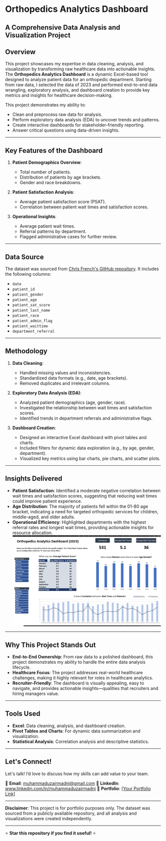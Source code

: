 # Orthopedics Analytics Dashboard 
**A Comprehensive Data Analysis and Visualization Project**  
---

## Overview  
This project showcases my expertise in data cleaning, analysis, and visualization by transforming raw healthcare data into actionable insights. The **Orthopedics Analytics Dashboard** is a dynamic Excel-based tool designed to analyze patient data for an orthopedic department. Starting from raw data, I selected the data of 2023 and performed end-to-end data wrangling, exploratory analysis, and dashboard creation to provide key metrics and insights for healthcare decision-making.  

This project demonstrates my ability to:  
- Clean and preprocess raw data for analysis.  
- Perform exploratory data analysis (EDA) to uncover trends and patterns.  
- Create interactive dashboards for stakeholder-friendly reporting.  
- Answer critical questions using data-driven insights.  

---

## Key Features of the Dashboard  
1. **Patient Demographics Overview**:  
   - Total number of patients.  
   - Distribution of patients by age brackets.  
   - Gender and race breakdowns.  

2. **Patient Satisfaction Analysis**:  
   - Average patient satisfaction score (PSAT).  
   - Correlation between patient wait times and satisfaction scores.  

3. **Operational Insights**:  
   - Average patient wait times.  
   - Referral patterns by department.  
   - Flagged administrative cases for further review.  

---

## Data Source  
The dataset was sourced from [Chris French's GitHub repository](https://github.com/chrisfrenchjr/SQLQueries/blob/main/Orthopedic%20Dashboard.xlsx). It includes the following columns:  
- `date`  
- `patient_id`  
- `patient_gender`  
- `patient_age`  
- `patient_sat_score`  
- `patient_last_name`  
- `patient_race`  
- `patient_admin_flag`  
- `patient_waittime`  
- `department_referral`  

---

## Methodology  
1. **Data Cleaning**:  
   - Handled missing values and inconsistencies.  
   - Standardized data formats (e.g., date, age brackets).  
   - Removed duplicates and irrelevant columns.  

2. **Exploratory Data Analysis (EDA)**:  
   - Analyzed patient demographics (age, gender, race).  
   - Investigated the relationship between wait times and satisfaction scores.  
   - Identified trends in department referrals and administrative flags.  

3. **Dashboard Creation**:  
   - Designed an interactive Excel dashboard with pivot tables and charts.  
   - Included filters for dynamic data exploration (e.g., by age, gender, department).  
   - Visualized key metrics using bar charts, pie charts, and scatter plots.  

---

## Insights Delivered  
- **Patient Satisfaction**: Identified a moderate negative correlation between wait times and satisfaction scores, suggesting that reducing wait times could improve patient experience.  
- **Age Distribution**: The majority of patients fell within the 01-80 age bracket, indicating a need for targeted orthopedic services for children, middle-aged, and older adults.  
- **Operational Efficiency**: Highlighted departments with the highest referral rates and longest wait times, providing actionable insights for resource allocation.  
![Orthopedic Dashboard](https://github.com/MuhammadUzairMadni/Orthopedics-Analytics-Dashboard/blob/main/Orthopedic%20Dashboard.png)
---

## Why This Project Stands Out  
- **End-to-End Ownership**: From raw data to a polished dashboard, this project demonstrates my ability to handle the entire data analysis lifecycle.  
- **Healthcare Focus**: The project addresses real-world healthcare challenges, making it highly relevant for roles in healthcare analytics.  
- **Recruiter-Friendly**: The dashboard is visually appealing, easy to navigate, and provides actionable insights—qualities that recruiters and hiring managers value.  

---

## Tools Used  
- **Excel**: Data cleaning, analysis, and dashboard creation.  
- **Pivot Tables and Charts**: For dynamic data summarization and visualization.  
- **Statistical Analysis**: Correlation analysis and descriptive statistics.  

---

## Let's Connect!  
Let's talk! I’d love to discuss how my skills can add value to your team.  

📧 **Email**: muhammaduzairmadni@gmail.com
🔗 **LinkedIn**: www.linkedin.com/in/muhammaduzairmadni
💼 **Portfolio**: [[Your Portfolio Link]  ](https://github.com/MuhammadUzairMadni)

---

**Disclaimer**: This project is for portfolio purposes only. The dataset was sourced from a publicly available repository, and all analysis and visualizations were created independently.  

--- 

⭐ **Star this repository if you find it useful!** ⭐  

